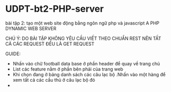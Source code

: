 # UDPT-bt2-PHP-server
bài tập 2: tạo một web site động bằng ngôn ngữ php và javascript
A PHP DYNAMIC WEB SERVER 

CHÚ Ý: DO BÀI TẬP KHÔNG YÊU CẦU VIẾT THEO CHUẨN REST NÊN TẤT CẢ CÁC REQUEST ĐỀU LÀ GET REQUEST

GUIDE:
- Nhấn vào chữ football data base ở phần header để quay về trang chủ
- List các feature nằm ở phần bên phải của trang web
- Khi chọn đang ở bảng danh sách các câu lạc bộ .Nhấn vào một hàng để xem tất cả các cầu thủ ở câu lạc bộ đó
- 
